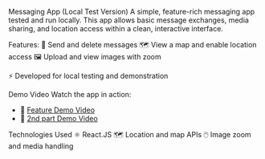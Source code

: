 Messaging App (Local Test Version)
A simple, feature-rich messaging app tested and run locally. This app allows basic message exchanges, media sharing, and location access within a clean, interactive interface.

Features:
💬 Send and delete messages
🗺️ View a map and enable location access
🖼️ Upload and view images with zoom

⚡️ Developed for local testing and demonstration

Demo Video
Watch the app in action:
- 🎥 [Feature Demo Video](https://drive.google.com/file/d/1EEtU16aGWY9vhks3LMOS-H2er7wfXxbG/view?usp=sharing)
- 🎥 [2nd part Demo Video](https://drive.google.com/file/d/1EUefXn4RBdsUInmgKLoyT5F4s_X6UHgO/view?usp=sharing)

Technologies Used
⚛️ React.JS
🗺️ Location and map APIs
🖱️ Image zoom and media handling
